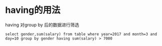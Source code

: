 having的用法
===================
having 对group by 后的数据进行筛选

```
select gender,sum(salary) from table where year=2017 and month=3 and day=10 group by gender having sum(salary) > 7000
```

